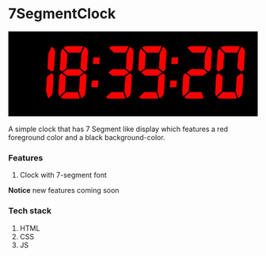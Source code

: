 # 7SegmentClock

<p align="center">
  <img src="/assets/images/intro.png" alt="Logo" />
</p>

A simple clock that has 7 Segment like display which features a red foreground color and a black background-color.

### Features
1. Clock with 7-segment font

**Notice**
new features coming soon

### Tech stack
1. HTML
2. CSS
3. JS
